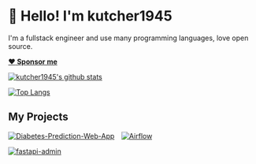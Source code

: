 # 👋 Hello! I'm kutcher1945

I'm a fullstack engineer and use many programming languages, love open source.

**[:heart: Sponsor me](https://sponsor.kutcher1945.io)**

[![kutcher1945's github stats](https://github-readme-stats.vercel.app/api?username=kutcher1945&show_icons=true)](https://github.com/kutcher1945/kutcher1945)

[![Top Langs](https://github-readme-stats.vercel.app/api/top-langs/?username=kutcher1945&layout=compact&card_width=445)](https://github.com/kutcher1945/kutcher1945)

## My Projects

[![Diabetes-Prediction-Web-App](https://github.com/Kutcher1945/Diabetes-Prediction-Web-App)](https://github.com/Kutcher1945/Diabetes-Prediction-Web-App)&emsp;[![Airflow](https://github.com/Kutcher1945/airflow)](https://github.com/Kutcher1945/airflow)

[![fastapi-admin](https://github-readme-stats.vercel.app/api/pin/?username=fastapi-admin&repo=fastapi-admin)](https://github.com/fastapi-admin/fastapi-admin)

